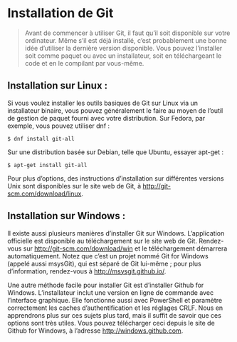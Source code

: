 # Installation de Git

> Avant de commencer à utiliser Git, il faut qu’il soit disponible sur votre ordinateur. Même s’il est déjà installé, c’est probablement une bonne idée d’utiliser la dernière version disponible. Vous pouvez l’installer soit comme paquet ou avec un installateur, soit en téléchargeant le code et en le
compilant par vous-même.

## Installation sur Linux :

Si vous voulez installer les outils basiques de Git sur Linux via un installateur binaire, vous pouvez généralement le faire au moyen de l’outil de gestion de paquet fourni avec votre distribution. Sur Fedora, par exemple, vous pouvez utiliser dnf :

```
$ dnf install git-all
```
Sur une distribution basée sur Debian, telle que Ubuntu, essayer apt-get :

```
$ apt-get install git-all
```
Pour plus d’options, des instructions d’installation sur différentes versions Unix sont disponibles sur le site web de Git, à http://git-scm.com/download/linux.

## Installation sur Windows :

Il existe aussi plusieurs manières d’installer Git sur Windows. L’application officielle est disponible au téléchargement sur le site web de Git. Rendez-vous sur http://git-scm.com/download/win et le téléchargement démarrera automatiquement. Notez que c’est un projet nommé Git for Windows (appelé aussi msysGit), qui est séparé de Git lui-même ; pour plus d’information, rendez-vous à http://msysgit.github.io/.

Une autre méthode facile pour installer Git est d’installer Github for Windows. L’installateur inclut une version en ligne de commande avec l’interface graphique. Elle fonctionne aussi avec PowerShell et paramètre correctement les caches d’authentification et les réglages CRLF. Nous en apprendrons plus sur ces sujets plus tard, mais il suffit de savoir que ces options sont très utiles. Vous pouvez télécharger ceci depuis le site de Github for Windows, à l’adresse http://windows.github.com.
